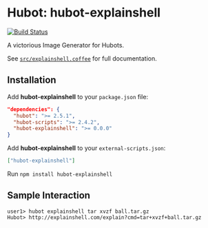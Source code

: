 # Hubot: hubot-explainshell

[![Build Status](https://travis-ci.org/jjasghar/hubot-explainshell.png?branch=master)](https://travis-ci.org/jjasghar/hubot-explainshell)

A victorious Image Generator for Hubots.

See [`src/explainshell.coffee`](src/explainshell.coffee) for full documentation.

## Installation

Add **hubot-explainshell** to your `package.json` file:

```json
"dependencies": {
  "hubot": ">= 2.5.1",
  "hubot-scripts": ">= 2.4.2",
  "hubot-explainshell": ">= 0.0.0"
}
```

Add **hubot-explainshell** to your `external-scripts.json`:

```json
["hubot-explainshell"]
```

Run `npm install hubot-explainshell`

## Sample Interaction

```
user1> hubot explainshell tar xvzf ball.tar.gz
Hubot> http://explainshell.com/explain?cmd=tar+xvzf+ball.tar.gz
```
